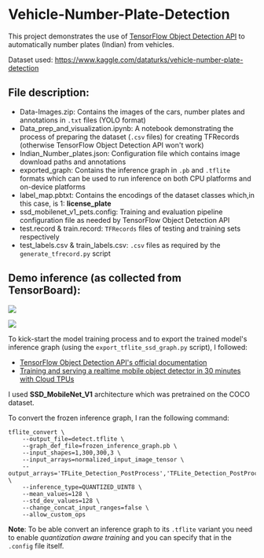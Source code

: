 # Vehicle-Number-Plate-Detection
This project demonstrates the use of [TensorFlow Object Detection API](https://github.com/tensorflow/models/tree/master/research/object_detection) to automatically number plates (Indian) from vehicles.

Dataset used: https://www.kaggle.com/dataturks/vehicle-number-plate-detection

## File description:

- Data-Images.zip: Contains the images of the cars, number plates and annotations in `.txt` files (YOLO format)
- Data_prep_and_visualization.ipynb: A notebook demonstrating the process of preparing the dataset (`.csv` files) for creating TFRecords (otherwise TensorFlow Object Detection API won't work)
- Indian_Number_plates.json: Configuration file which contains image download paths and annotations
- exported_graph: Contains the inference graph in `.pb` and `.tflite` formats which can be used to run inference on both CPU platforms and on-device platforms
- label_map.pbtxt: Contains the encodings of the dataset classes which,in this case, is 1: **license_plate**
- ssd_mobilenet_v1_pets.config: Training and evaluation pipeline configuration file as needed by TensorFlow Object Detection API
- test.record & train.record: `TFRecords` files of testing and training sets respectively
- test_labels.csv & train_labels.csv: `.csv` files as required by the `generate_tfrecord.py` script

## Demo inference (as collected from TensorBoard):


![](https://github.com/sayakpaul/Vehicle-Number-Plate-Detection/blob/master/demo_images/WhatsApp%20Image%202019-08-24%20at%2016.46.34.jpeg?raw=true)

![](https://github.com/sayakpaul/Vehicle-Number-Plate-Detection/blob/master/demo_images/WhatsApp%20Image%202019-08-24%20at%2016.49.13.jpeg?raw=true)


To kick-start the model training process and to export the trained model's inference graph (using the `export_tflite_ssd_graph.py` script), I followed:
- [TensorFlow Object Detection API's official documentation](https://github.com/tensorflow/models/tree/master/research/object_detection)
- [Training and serving a realtime mobile object detector in 30 minutes with Cloud TPUs](https://medium.com/tensorflow/training-and-serving-a-realtime-mobile-object-detector-in-30-minutes-with-cloud-tpus-b78971cf1193)

I used **SSD_MobileNet_V1** architecture which was pretrained on the COCO dataset. 

To convert the frozen inference graph, I ran the following command:
```
tflite_convert \
    --output_file=detect.tflite \
    --graph_def_file=frozen_inference_graph.pb \
    --input_shapes=1,300,300,3 \
    --input_arrays=normalized_input_image_tensor \
    --output_arrays='TFLite_Detection_PostProcess','TFLite_Detection_PostProcess:1','TFLite_Detection_PostProcess:2','TFLite_Detection_PostProcess:3'  \
    --inference_type=QUANTIZED_UINT8 \
    --mean_values=128 \
    --std_dev_values=128 \
    --change_concat_input_ranges=false \
    --allow_custom_ops
```
    
**Note**: To be able convert an inference graph to its `.tflite` variant you need to enable _quantization aware training_ and you can specify that in the `.config` file itself. 
